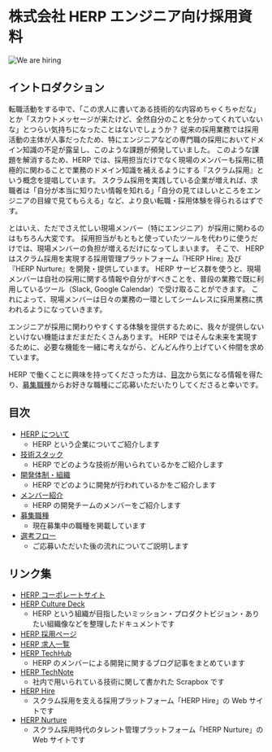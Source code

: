 # 株式会社 HERP エンジニア向け採用資料

![We are hiring](https://img.shields.io/badge/status-hiring-brightgreen)

## イントロダクション

転職活動をする中で、「この求人に書いてある技術的な内容めちゃくちゃだな」とか「スカウトメッセージが来たけど、全然自分のことを分かってくれていないな」とつらい気持ちになったことはないでしょうか？
従来の採用業務では採用活動の主体が人事だったため、特にエンジニアなどの専門職の採用においてドメイン知識の不足が露呈し、このような課題が頻発していました。
このような課題を解消するため、HERP では、採用担当だけでなく現場のメンバーも採用に積極的に関わることで業務のドメイン知識を補えるようにする『スクラム採用』という概念を提唱しています。
スクラム採用を実践している企業が増えれば、求職者は「自分が本当に知りたい情報を知れる」「自分の見てほしいところをエンジニアの目線で見てもらえる」など、より良い転職・採用体験を得られるはずです。

とはいえ、ただでさえ忙しい現場メンバー（特にエンジニア）が採用に関わるのはもちろん大変です。
採用担当がもともと使っていたツールを代わりに使うだけでは、現場メンバーの負担が増えるだけになってしまいます。
そこで、 HERP はスクラム採用を実現する採用管理プラットフォーム『HERP Hire』及び『HERP Nurture』を開発・提供しています。
HERP サービス群を使うと、現場メンバーは自社の採用に関する情報や自分がすべきことを、普段の業務で既に利用しているツール（Slack, Google Calendar）で受け取ることができます。
これによって、現場メンバーは日々の業務の一環としてシームレスに採用業務に携われるようになっていきます。

エンジニアが採用に関わりやすくする体験を提供するために、我々が提供しないといけない機能はまだまだたくさんあります。
HERP ではそんな未来を実現するために、必要な機能を一緒に考えながら、どんどん作り上げていく仲間を求めています。

HERP で働くことに興味を持ってくださった方は、[目次](https://github.com/herp-inc/engineering-careers/#%E7%9B%AE%E6%AC%A1)から気になる情報を得たり、[募集職種](./docs/jobs.md)からお好きな職種にご応募いただいたりしてくださると幸いです。

## 目次

- [HERP について](./docs/company.md)
  - HERP という企業についてご紹介します
- [技術スタック](./docs/technology-stack.md)
  - HERP でどのような技術が用いられているかをご紹介します
- [開発体制・組織](./docs/organization.md)
  - HERP でどのように開発が行われているかをご紹介します
- [メンバー紹介](./docs/members.md)
  - HERP の開発チームのメンバーをご紹介します
- [募集職種](./docs/jobs.md)
  - 現在募集中の職種を掲載しています
- [選考フロー](./docs/interviews.md)
  - ご応募いただいた後の流れについてご説明します

## リンク集

- [HERP コーポレートサイト](https://herp.co.jp/)
- [HERP Culture Deck](https://culture.herp.co.jp/)
  - HERP という組織が目指したいミッション・プロダクトビジョン・ありたい組織像などを整理したドキュメントです
- [HERP 採用ページ](https://careers.herp.co.jp/)
- [HERP 求人一覧](https://herp.careers/v1/herpinc)
- [HERP TechHub](https://tech-hub.herp.co.jp/)
  - HERP のメンバーによる開発に関するブログ記事をまとめています
- [HERP TechNote](https://scrapbox.io/herp-technote/)
  - 社内で用いられている技術に関して書かれた Scrapbox です
- [HERP Hire](https://herp.cloud/)
  - スクラム採用を支える採用プラットフォーム「HERP Hire」の Web サイトです
- [HERP Nurture](https://lp.herp.cloud/nurture/)
  - スクラム採用時代のタレント管理プラットフォーム「HERP Nurture」の Web サイトです
